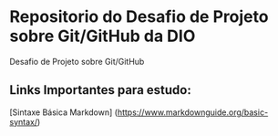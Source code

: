 # Repositorio do Desafio de Projeto sobre Git/GitHub da DIO

Desafio de Projeto sobre Git/GitHub

## Links Importantes para estudo:

[Sintaxe Básica Markdown] (https://www.markdownguide.org/basic-syntax/)
